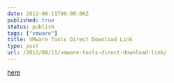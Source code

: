 ```yaml
---
date: 2012-08-11T00:00:00Z
published: true
status: publish
tags: ["vmware"]
title: VMware Tools Direct Download Link
type: post
url: /2012/08/11/vmware-tools-direct-download-link/
---
```


[here](http://softwareupdate.vmware.com/cds/vmw-desktop/)